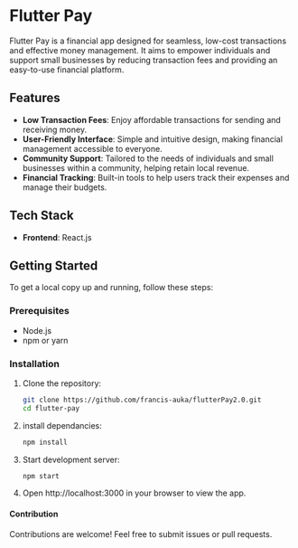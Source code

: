 # Flutter Pay

Flutter Pay is a financial app designed for seamless, low-cost transactions and effective money management. It aims to empower individuals and support small businesses by reducing transaction fees and providing an easy-to-use financial platform.

## Features

- **Low Transaction Fees**: Enjoy affordable transactions for sending and receiving money.
- **User-Friendly Interface**: Simple and intuitive design, making financial management accessible to everyone.
- **Community Support**: Tailored to the needs of individuals and small businesses within a community, helping retain local revenue.
- **Financial Tracking**: Built-in tools to help users track their expenses and manage their budgets.

## Tech Stack

- **Frontend**: React.js

## Getting Started

To get a local copy up and running, follow these steps:

### Prerequisites

- Node.js
- npm or yarn

### Installation

1. Clone the repository:
   ```bash
   git clone https://github.com/francis-auka/flutterPay2.0.git
   cd flutter-pay
2. install dependancies:
   ```bash
   npm install
3. Start development server:
   ```bash
   npm start
4. Open http://localhost:3000 in your browser to view the app.

#### Contribution

Contributions are welcome! Feel free to submit issues or pull requests.



   
  
